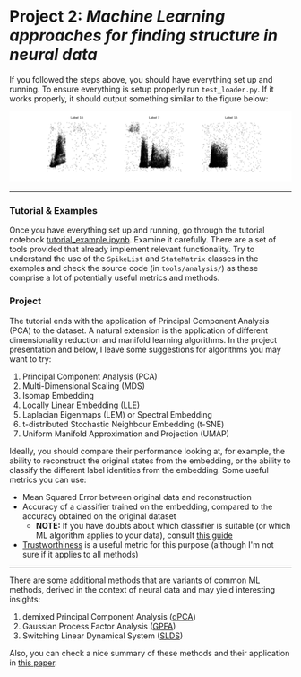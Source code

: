 # Project 2: *Machine Learning approaches for finding structure in neural data*

If you followed the steps above, you should have everything set up and running. To ensure everything is setup properly run `test_loader.py`. If it works properly, it should output something similar to the figure below:

![](./plots/sample.png)

---

### Tutorial & Examples

Once you have everything set up and running, go through the tutorial notebook [tutorial_example.ipynb](tutorial_example.ipynb).
Examine it carefully. There are a set of tools provided that already implement relevant functionality. Try to understand the
use of the `SpikeList` and `StateMatrix` classes in the examples and check the source code (in `tools/analysis/`) as these 
comprise a lot of potentially useful metrics and methods.

### Project

The tutorial ends with the application of Principal Component Analysis (PCA) to the dataset. A natural extension is the application
of different dimensionality reduction and manifold learning algorithms. In the project presentation and below, 
I leave some suggestions for algorithms you may want to try:

1. Principal Component Analysis (PCA)
2. Multi-Dimensional Scaling (MDS)
3. Isomap Embedding
4. Locally Linear Embedding (LLE)
5. Laplacian Eigenmaps (LEM) or Spectral Embedding
6. t-distributed Stochastic Neighbour Embedding (t-SNE)
7. Uniform Manifold Approximation and Projection (UMAP)

Ideally, you should compare their performance looking at, for example, the ability to reconstruct the original states
from the embedding, or the ability to classify the different label identities from the embedding. Some useful metrics you can use:
- Mean Squared Error between original data and reconstruction
- Accuracy of a classifier trained on the embedding, compared to the accuracy obtained on the original dataset
  - **NOTE:** If you have doubts about which classifier is suitable (or which ML algorithm applies to your data), consult [this guide](https://scikit-learn.org/1.3/tutorial/machine_learning_map/index.html)
- [Trustworthiness](https://scikit-learn.org/stable/modules/generated/sklearn.manifold.trustworthiness.html) is a useful metric for this purpose (although I'm not sure if it applies to all methods) 

---

There are some additional methods that are variants of common ML methods, derived in the context of neural data and may yield interesting insights:
1. demixed Principal Component Analysis ([dPCA](https://pypi.org/project/dPCA/))
2.  Gaussian Process Factor Analysis ([GPFA](https://github.com/harvineet/py-gpfa/blob/master/GPFA_sampling.ipynb))
3. Switching Linear Dynamical System ([SLDS](https://slinderman.github.io/stats320/labs/07_slds.html))

Also, you can check a nice summary of these methods and their application in [this paper](https://www.nature.com/articles/nn.3776).
